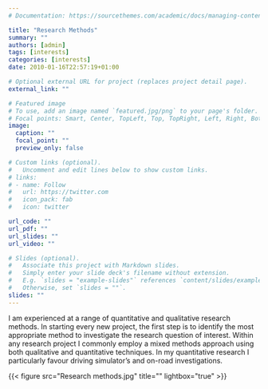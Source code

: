 ```yaml
---
# Documentation: https://sourcethemes.com/academic/docs/managing-content/

title: "Research Methods"
summary: ""
authors: [admin]
tags: [interests]
categories: [interests]
date: 2010-01-16T22:57:19+01:00

# Optional external URL for project (replaces project detail page).
external_link: ""

# Featured image
# To use, add an image named `featured.jpg/png` to your page's folder.
# Focal points: Smart, Center, TopLeft, Top, TopRight, Left, Right, BottomLeft, Bottom, BottomRight.
image:
  caption: ""
  focal_point: ""
  preview_only: false

# Custom links (optional).
#   Uncomment and edit lines below to show custom links.
# links:
# - name: Follow
#   url: https://twitter.com
#   icon_pack: fab
#   icon: twitter

url_code: ""
url_pdf: ""
url_slides: ""
url_video: ""

# Slides (optional).
#   Associate this project with Markdown slides.
#   Simply enter your slide deck's filename without extension.
#   E.g. `slides = "example-slides"` references `content/slides/example-slides.md`.
#   Otherwise, set `slides = ""`.
slides: ""
---
```

I am experienced at a range of quantitative and qualitative research methods. In starting every new project, the first step is to identify the most appropriate method to investigate the research question of interest. Within any research project I commonly employ a mixed methods approach using both qualitative and quantitative techniques. In my quantitative research I particularly favour driving simulator’s and on-road investigations. 


{{< figure src="Research methods.jpg" title="" lightbox="true" >}}